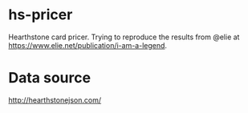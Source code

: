 # hs-pricer
Hearthstone card pricer. Trying to reproduce the results from @elie at https://www.elie.net/publication/i-am-a-legend. 

# Data source
http://hearthstonejson.com/

